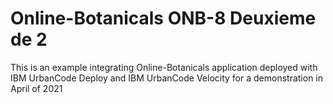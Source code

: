 # Online-Botanicals ONB-8 Deuxieme de 2

This is an example integrating Online-Botanicals application deployed with IBM UrbanCode Deploy and IBM UrbanCode Velocity for a demonstration in April of 2021
